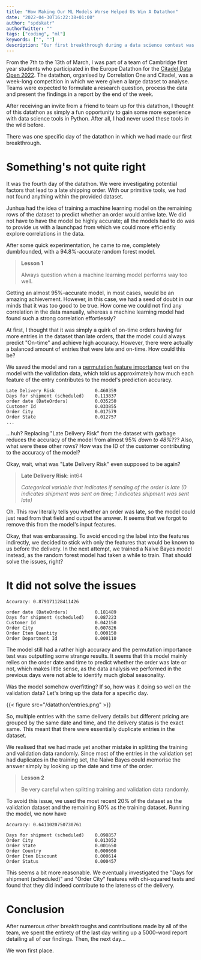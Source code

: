 ```yaml
---
title: "How Making Our ML Models Worse Helped Us Win A Datathon"
date: "2022-04-30T16:22:38+01:00"
author: "spdskatr"
authorTwitter: ""
tags: ["coding", "ml"]
keywords: ["", ""]
description: "Our first breakthrough during a data science contest was realising that our machine learning models were performing way too well."
---
```


From the 7th to the 13th of March, I was part of a team of Cambridge first year students who participated in the Europe Datathon for the [Citadel Data Open 2022](https://www.citadel.com/careers/the-data-open/). The datathon, organised by Correlation One and Citadel, was a week-long competition in which we were given a large dataset to analyse. Teams were expected to formulate a research question, process the data and present the findings in a report by the end of the week.

After receiving an invite from a friend to team up for this datathon, I thought of this datathon as simply a fun opportunity to gain some more experience with data science tools in Python. After all, I had never used these tools in the wild before.

There was one specific day of the datathon in which we had made our first breakthrough.

# Something's not quite right

It was the fourth day of the datathon. We were investigating potential factors that lead to a late shipping order. With our primitive tools, we had not found anything within the provided dataset.

Junhua had the idea of training a machine learning model on the remaining rows of the dataset to predict whether an order would arrive late. We did not have to have the model be highly accurate; all the models had to do was to provide us with a launchpad from which we could more efficiently explore correlations in the data.

After some quick experimentation, he came to me, completely dumbfounded, with a 94.8%-accurate random forest model.

> **Lesson 1**
>
> Always question when a machine learning model performs way too well.

Getting an almost 95%-accurate model, in most cases, would be an amazing achievement. However, in this case, we had a seed of doubt in our minds that it was too good to be true. How come we could not find any correlation in the data manually, whereas a machine learning model had found such a strong correlation effortlessly?

At first, I thought that it was simply a quirk of on-time orders having far more entries in the dataset than late orders, that the model could always predict "On-time" and achieve high accuracy. However, there were actually a balanced amount of entries that were late and on-time. How could this be?

We saved the model and ran a [permutation feature importance](https://scikit-learn.org/stable/modules/permutation_importance.html) test on the model with the validation data, which told us approximately how much each feature of the entry contributes to the model's prediction accuracy.

```
Late Delivery Risk               0.460359
Days for shipment (scheduled)    0.113837
order date (DateOrders)          0.035250
Customer Id                      0.033855
Order City                       0.017579
Order State                      0.012757
...
```

...huh? Replacing "Late Delivery Risk" from the dataset with garbage reduces the accuracy of the model from almost 95% *down to 48%*??? Also, what were these other rows? How was the ID of the customer contributing to the accuracy of the model?

Okay, wait, what was "Late Delivery Risk" even supposed to be again?

> **Late Delivery Risk**: int64
>
> *Categorical variable that indicates if sending of the order is late (0 indicates shipment was sent on time; 1 indicates shipment was sent late)*

Oh. This row literally tells you whether an order was late, so the model could just read from that field and output the answer. It seems that we forgot to remove this from the model's input features.

Okay, that was embarassing. To avoid encoding the label into the features indirectly, we decided to stick with only the features that would be known to us before the delivery. In the next attempt, we trained a Naive Bayes model instead, as the random forest model had taken a while to train. That should solve the issues, right?

# It did not solve the issues

```
Accuracy: 0.879171128411426

order date (DateOrders)          0.181489
Days for shipment (scheduled)    0.087223
Customer Id                      0.042150
Order City                       0.007826
Order Item Quantity              0.000150
Order Department Id              0.000110
```

The model still had a rather high accuracy and the permutation importance test was outputting some strange results. It seems that this model mainly relies on the order date and time to predict whether the order was late or not, which makes little sense, as the data analysis we performed in the previous days were not able to identify much global seasonality.

Was the model somehow overfitting? If so, how was it doing so well on the validation data? Let's bring up the data for a specific day.

{{< figure src="/datathon/entries.png" >}}

So, multiple entries with the same delivery details but different pricing are grouped by the same date and time, and the delivery status is the exact same. This meant that there were essentially duplicate entries in the dataset.

We realised that we had made yet another mistake in splitting the training and validation data randomly. Since most of the entries in the validation set had duplicates in the training set, the Naive Bayes could memorise the answer simply by looking up the date and time of the order.

> **Lesson 2**
> 
> Be very careful when splitting training and validation data randomly.

To avoid this issue, we used the most recent 20% of the dataset as the validation dataset and the remaining 80% as the training dataset. Running the model, we now have

```
Accuracy: 0.6411020750730761

Days for shipment (scheduled)    0.098857
Order City                       0.013052
Order State                      0.001650
Order Country                    0.000660
Order Item Discount              0.000614
Order Status                     0.000457
```

This seems a bit more reasonable. We eventually investigated the "Days for shipment (scheduled)" and "Order City" features with chi-squared tests and found that they did indeed contribute to the lateness of the delivery.

# Conclusion

After numerous other breakthroughs and contributions made by all of the team, we spent the entirety of the last day writing up a 5000-word report detailing all of our findings. Then, the next day...

We won first place.